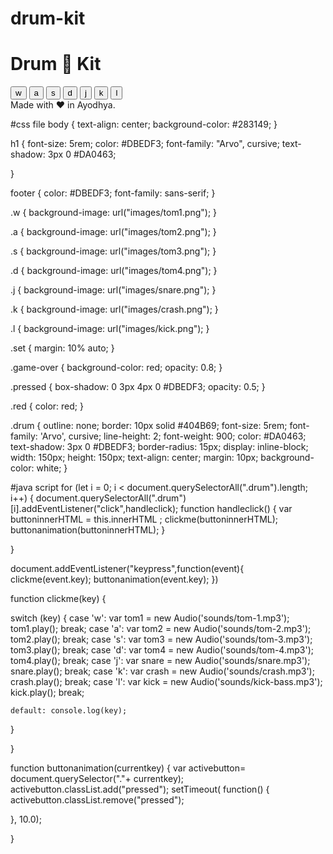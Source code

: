# drum-kit
<!DOCTYPE html>
<html lang="en" dir="ltr">

<head>
  <meta charset="utf-8">
  <title>Drum Kit</title>
  <link rel="stylesheet" href="styles.css">
  <link href="https://fonts.googleapis.com/css?family=Arvo" rel="stylesheet">
</head>

<body>

  <h1 id="title">Drum 🥁 Kit</h1>
  <div class="set">
    <button class="w drum">w</button>
    <button class="a drum">a</button>
    <button class="s drum">s</button>
    <button class="d drum">d</button>
    <button class="j drum">j</button>
    <button class="k drum">k</button>
    <button class="l drum">l</button>
  </div>


  <footer>
    Made with ❤️ in Ayodhya.
  </footer>
  <script src="index.js"></script>
</body>

</html>

#css file 
body {
  text-align: center;
  background-color: #283149;
}

h1 {
  font-size: 5rem;
  color: #DBEDF3;
  font-family: "Arvo", cursive;
  text-shadow: 3px 0 #DA0463;

}

footer {
  color: #DBEDF3;
  font-family: sans-serif;
}

.w {
   background-image: url("images/tom1.png");
}

.a {
  background-image: url("images/tom2.png");
}

.s {
  background-image: url("images/tom3.png");
}

.d {
  background-image: url("images/tom4.png");
}

.j {
  background-image: url("images/snare.png");
}

.k {
  background-image: url("images/crash.png");
}

.l {
  background-image: url("images/kick.png");
} 

.set {
  margin: 10% auto;
}

.game-over {
  background-color: red;
  opacity: 0.8;
}

.pressed {
  box-shadow: 0 3px 4px 0 #DBEDF3;
  opacity: 0.5;
}

.red {
  color: red;
}

.drum {
  outline: none;
  border: 10px solid #404B69;
  font-size: 5rem;
  font-family: 'Arvo', cursive;
  line-height: 2;
  font-weight: 900;
  color: #DA0463;
  text-shadow: 3px 0 #DBEDF3;
  border-radius: 15px;
  display: inline-block;
  width: 150px;
  height: 150px;
  text-align: center;
  margin: 10px;
  background-color: white;
}

#java script
for (let i = 0; i < document.querySelectorAll(".drum").length; i++) {
    document.querySelectorAll(".drum")[i].addEventListener("click",handleclick);
function handleclick() {
  var buttoninnerHTML = this.innerHTML ;
  clickme(buttoninnerHTML);
  buttonanimation(buttoninnerHTML);
}
    
}


document.addEventListener("keypress",function(event){
  clickme(event.key);
  buttonanimation(event.key);
})


function clickme(key) 
{
  
  switch (key) {
    case 'w':
      var tom1 =  new Audio('sounds/tom-1.mp3');
       tom1.play(); 
      break;
      case 'a':
      var tom2 =  new Audio('sounds/tom-2.mp3');
       tom2.play(); 
      break;
      case 's':
      var tom3 =  new Audio('sounds/tom-3.mp3');
       tom3.play(); 
      break;
      case 'd':
      var tom4 =  new Audio('sounds/tom-4.mp3');
       tom4.play(); 
      break;
      case 'j':
      var snare =  new Audio('sounds/snare.mp3');
       snare.play(); 
      break;
      case 'k':
      var crash =  new Audio('sounds/crash.mp3');
       crash.play(); 
      break;
      case 'l':
        var kick =  new Audio('sounds/kick-bass.mp3');
        kick.play(); 
       break;
      

    default: console.log(key);
      
    
  }
  
}

function buttonanimation(currentkey) {
  var activebutton= document.querySelector("."+ currentkey);
  activebutton.classList.add("pressed");
  setTimeout( function() {
    activebutton.classList.remove("pressed");
    
  }, 10.0);
  
}
